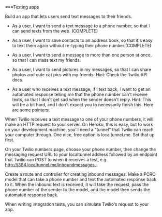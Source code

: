 ===Texting apps

Build an app that lets users send text messages to their friends.

* As a user, I want to send a text message to a phone number, so that I can send texts from the web. (COMPLETE)

* As a user, I want to save contacts to an address book, so that it's easy to text them again without re-typing their phone number.(COMPLETE)

* As a user, I want to send a message to more than one person at once, so that I can mass text my friends.

* As a user, I want to send pictures in my messages, so that I can share photos and cute cat pics with my friends. Hint: Check the Twilio API docs.

* As a user who receives a text message, if I text back, I want to get an automated response telling me that the phone number can't receive texts, so that I don't get sad when the sender doesn't reply. Hint: This will be a bit hard, and I don't expect you to necessarily finish this. Here are some pointers:

When Twilio receives a text message to one of your phone numbers, it will make an HTTP request to your server. On Heroku, this is easy, but to work on your development machine, you'll need a "tunnel" that Twilio can reach your computer through. One nice, free option is localtunnel.me. Set that up first.

On your Twilio numbers page, choose your phone number, then change the messaging request URL to your localtunnel address followed by an endpoint that Twilio can POST to when it receives a test, e.g. http://j384.localtunnel.me/inboundmessages_.

Create a route and controller for creating inbound messages. Make a PORO model that can take a phone number and text the automated response back to it. When the inbound text is received, it will take the request, pass the phone number of the sender to the model, and the model then sends the automated response back.

When writing integration tests, you can simulate Twilio's request to your app.
